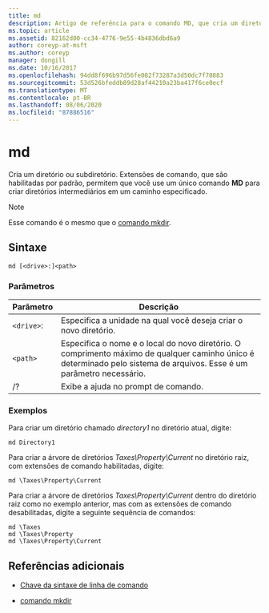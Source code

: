 ```yaml
---
title: md
description: Artigo de referência para o comando MD, que cria um diretório ou subdiretório.
ms.topic: article
ms.assetid: 82162d00-cc34-4776-9e55-4b4836dbd6a9
author: coreyp-at-msft
ms.author: coreyp
manager: dongill
ms.date: 10/16/2017
ms.openlocfilehash: 94dd8f696b97d56fe082f73287a3d50dc7f70883
ms.sourcegitcommit: 53d526bfeddb89d28af44210a23ba417f6ce0ecf
ms.translationtype: MT
ms.contentlocale: pt-BR
ms.lasthandoff: 08/06/2020
ms.locfileid: "87886516"
---
```

# <a name="md"></a>md

Cria um diretório ou subdiretório. Extensões de comando, que são habilitadas por padrão, permitem que você use um único comando **MD** para criar diretórios intermediários em um caminho especificado.

> [!NOTE]
> Esse comando é o mesmo que o [comando mkdir](mkdir.md).

## <a name="syntax"></a>Sintaxe

```
md [<drive>:]<path>
```

### <a name="parameters"></a>Parâmetros

| Parâmetro | Descrição |
| --------- | ----------- |
| `<drive>`: | Especifica a unidade na qual você deseja criar o novo diretório. |
| `<path>` | Especifica o nome e o local do novo diretório. O comprimento máximo de qualquer caminho único é determinado pelo sistema de arquivos. Esse é um parâmetro necessário. |
| /? | Exibe a ajuda no prompt de comando. |

### <a name="examples"></a>Exemplos

Para criar um diretório chamado *directory1* no diretório atual, digite:

```
md Directory1
```

Para criar a árvore de diretórios *Taxes\Property\Current* no diretório raiz, com extensões de comando habilitadas, digite:

```
md \Taxes\Property\Current
```

Para criar a árvore de diretórios *Taxes\Property\Current* dentro do diretório raiz como no exemplo anterior, mas com as extensões de comando desabilitadas, digite a seguinte sequência de comandos:

```
md \Taxes
md \Taxes\Property
md \Taxes\Property\Current
```

## <a name="additional-references"></a>Referências adicionais

- [Chave da sintaxe de linha de comando](command-line-syntax-key.md)

- [comando mkdir](mkdir.md)